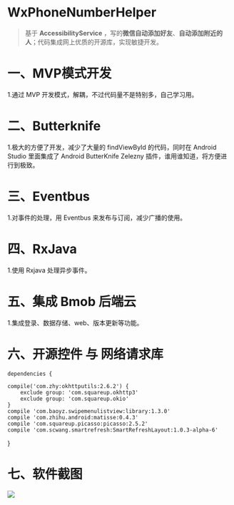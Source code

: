# WxPhoneNumberHelper
> 基于 **AccessibilityService** ，写的**微信自动添加好友**、**自动添加附近的人**；代码集成网上优质的开源库，实现敏捷开发。

# 一、MVP模式开发 #
1.通过 MVP 开发模式，解耦，不过代码量不是特别多，自己学习用。

# 二、Butterknife #
1.极大的方便了开发，减少了大量的 findViewById 的代码，同时在 Android Studio 里面集成了 
Android ButterKnife Zelezny 插件，谁用谁知道，将方便进行到极致。

# 三、Eventbus #
1.对事件的处理，用 Eventbus 来发布与订阅，减少广播的使用。

# 四、RxJava #
1.使用 Rxjava 处理异步事件。

# 五、集成 Bmob 后端云 #
1.集成登录、数据存储、web、版本更新等功能。

# 六、开源控件 与 网络请求库 #
    dependencies {

    compile('com.zhy:okhttputils:2.6.2') {
        exclude group: 'com.squareup.okhttp3'
        exclude group: 'com.squareup.okio'
    }
    compile 'com.baoyz.swipemenulistview:library:1.3.0'
    compile 'com.zhihu.android:matisse:0.4.3'
    compile 'com.squareup.picasso:picasso:2.5.2'
    compile 'com.scwang.smartrefresh:SmartRefreshLayout:1.0.3-alpha-6'
}

# 七、软件截图 #
![](https://raw.githubusercontent.com/behindeye/WxPhoneNumberHelper/master/pic/main.jpg)




